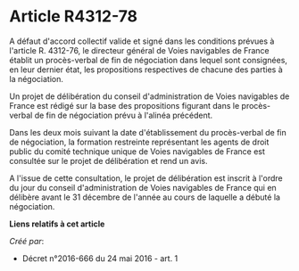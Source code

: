 # Article R4312-78

A défaut d'accord collectif valide et signé dans les conditions prévues à l'article R. 4312-76, le directeur général de Voies
navigables de France établit un procès-verbal de fin de négociation dans lequel sont consignées, en leur dernier état, les
propositions respectives de chacune des parties à la négociation. 

Un projet de délibération du conseil d'administration de Voies navigables de France est rédigé sur la base des propositions
figurant dans le procès-verbal de fin de négociation prévu à l'alinéa précédent. 

Dans les deux mois suivant la date d'établissement du procès-verbal de fin de négociation, la formation restreinte
représentant les agents de droit public du comité technique unique de Voies navigables de France est consultée sur le projet
de délibération et rend un avis. 

A l'issue de cette consultation, le projet de délibération est inscrit à l'ordre du jour du conseil d'administration de Voies
navigables de France qui en délibère avant le 31 décembre de l'année au cours de laquelle a débuté la négociation.

**Liens relatifs à cet article**

_Créé par_:

  - Décret n°2016-666 du 24 mai 2016 - art. 1
